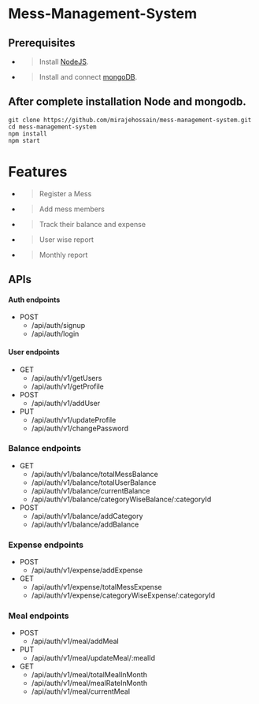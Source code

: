 # Mess-Management-System

## Prerequisites
- > Install [NodeJS](https://nodejs.org/en/download/).
- > Install and connect [mongoDB](https://www.mongodb.com/).

## After complete installation Node and mongodb.

```shell
git clone https://github.com/mirajehossain/mess-management-system.git
cd mess-management-system
npm install
npm start
```

# Features

- > Register a Mess
- >Add mess members
- >Track their balance and expense
- >User wise report 
- >Monthly report 

## APIs 

#### Auth endpoints
   - POST
      - /api/auth/signup
      - /api/auth/login
      
#### User endpoints
   - GET
        - /api/auth/v1/getUsers
        - /api/auth/v1/getProfile
   - POST
        - /api/auth/v1/addUser
   - PUT 
        - /api/auth/v1/updateProfile
        - /api/auth/v1/changePassword
  
###  Balance endpoints
   - GET
        - /api/auth/v1/balance/totalMessBalance
        - /api/auth/v1/balance/totalUserBalance
        - /api/auth/v1/balance/currentBalance
        - /api/auth/v1/balance/categoryWiseBalance/:categoryId
   - POST
        - /api/auth/v1/balance/addCategory
        - /api/auth/v1/balance/addBalance

### Expense endpoints
   - POST
        - /api/auth/v1/expense/addExpense
   - GET
        - /api/auth/v1/expense/totalMessExpense
        - /api/auth/v1/expense/categoryWiseExpense/:categoryId
   
### Meal endpoints
   - POST
        - /api/auth/v1/meal/addMeal
   - PUT
        - /api/auth/v1/meal/updateMeal/:mealId
   - GET
        - /api/auth/v1/meal/totalMealInMonth
        - /api/auth/v1/meal/mealRateInMonth
        - /api/auth/v1/meal/currentMeal
   
   
      